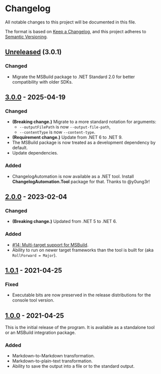Changelog
=========

All notable changes to this project will be documented in this file.

The format is based on [Keep a Changelog](https://keepachangelog.com/en/1.0.0/), and this project adheres to [Semantic Versioning](https://semver.org/spec/v2.0.0.html).

## [Unreleased] (3.0.1)
### Changed
- Migrate the MSBuild package to .NET Standard 2.0 for better compatibility with older SDKs.

## [3.0.0] - 2025-04-19
### Changed
- **(Breaking change.)** Migrate to a more standard notation for arguments:
  - `--outputFilePath` is now `--output-file-path`,
  - `--contentType` is now `--content-type`.
- **(Requirement change.)** Update from .NET 6 to .NET 9.
- The MSBuild package is now treated as a development dependency by default.
- Update dependencies.

### Added
- ChangelogAutomation is now available as a .NET tool. Install **ChangelogAutomation.Tool** package for that. Thanks to @y0ung3r!

## [2.0.0] - 2023-02-04
### Changed
- **(Breaking change.)** Updated from .NET 5 to .NET 6.

### Added
- [#14: Multi-target support for MSBuild](https://github.com/ForNeVeR/ChangelogAutomation/issues/14).
- Ability to run on newer target frameworks than the tool is built for (aka `RollForward = Major`).

## [1.0.1] - 2021-04-25
### Fixed
- Executable bits are now preserved in the release distributions for the console tool version.

## [1.0.0] - 2021-04-25
This is the initial release of the program. It is available as a standalone tool or an MSBuild integration package.

### Added
- Markdown-to-Markdown transformation.
- Markdown-to-plain-text transformation.
- Ability to save the output into a file or to the standard output.

[1.0.0]: https://github.com/ForNeVeR/ChangelogAutomation/releases/tag/v1.0.0
[1.0.1]: https://github.com/ForNeVeR/ChangelogAutomation/compare/v1.0.0...v1.0.1
[2.0.0]: https://github.com/ForNeVeR/ChangelogAutomation/compare/v1.0.1...v2.0.0
[3.0.0]: https://github.com/ForNeVeR/ChangelogAutomation/compare/v2.0.0...v3.0.0
[Unreleased]: https://github.com/ForNeVeR/ChangelogAutomation/compare/v3.0.0...HEAD
